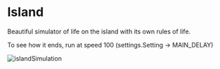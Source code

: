 # Island
Beautiful simulator of life on the island with its own rules of life.

To see how it ends, run at speed 100 (settings.Setting -> MAIN_DELAY)

![islandSimulation](https://user-images.githubusercontent.com/89705489/175816629-30104137-b9d9-49e1-a7db-97bfd1e6c403.png)
